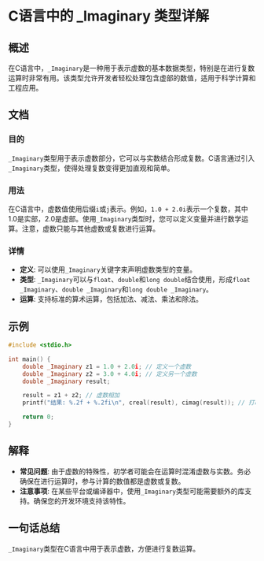 <!--
Meta Description: # C语言中的 _Imaginary 类型详解 ## 概述 在C语言中，`_Imaginary`是一种用于表示虚数的基本数据类型，特别是在进行复数运算时非常有用。该类型允许开发者轻松处理包含虚部的数值，适用于科学计算和工程应用。 ## 文档 ### 目的 `_Imaginary`类型用于表示虚数部分...
Meta Keywords: _imaginary, double, result, 在c语言中, float
-->

# C语言中的 _Imaginary 类型详解

## 概述
在C语言中，`_Imaginary`是一种用于表示虚数的基本数据类型，特别是在进行复数运算时非常有用。该类型允许开发者轻松处理包含虚部的数值，适用于科学计算和工程应用。

## 文档
### 目的
`_Imaginary`类型用于表示虚数部分，它可以与实数结合形成复数。C语言通过引入`_Imaginary`类型，使得处理复数变得更加直观和简单。

### 用法
在C语言中，虚数值使用后缀`i`或`j`表示。例如，`1.0 + 2.0i`表示一个复数，其中1.0是实部，2.0是虚部。使用`_Imaginary`类型时，您可以定义变量并进行数学运算。注意，虚数只能与其他虚数或复数进行运算。

### 详情
- **定义**: 可以使用`_Imaginary`关键字来声明虚数类型的变量。
- **类型**: `_Imaginary`可以与`float`、`double`和`long double`结合使用，形成`float _Imaginary`、`double _Imaginary`和`long double _Imaginary`。
- **运算**: 支持标准的算术运算，包括加法、减法、乘法和除法。

## 示例
```c
#include <stdio.h>

int main() {
    double _Imaginary z1 = 1.0 + 2.0i; // 定义一个虚数
    double _Imaginary z2 = 3.0 + 4.0i; // 定义另一个虚数
    double _Imaginary result;

    result = z1 + z2; // 虚数相加
    printf("结果: %.2f + %.2fi\n", creal(result), cimag(result)); // 打印结果

    return 0;
}
```

## 解释
- **常见问题**: 由于虚数的特殊性，初学者可能会在运算时混淆虚数与实数。务必确保在进行运算时，参与计算的数值都是虚数或复数。
- **注意事项**: 在某些平台或编译器中，使用`_Imaginary`类型可能需要额外的库支持。确保您的开发环境支持该特性。

## 一句话总结
`_Imaginary`类型在C语言中用于表示虚数，方便进行复数运算。